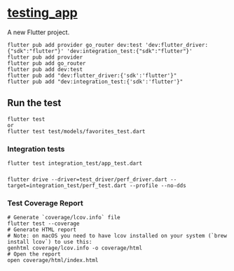 # [testing_app](https://codelabs.developers.google.com/codelabs/flutter-app-testing)

A new Flutter project.

```
flutter pub add provider go_router dev:test 'dev:flutter_driver:{"sdk":"flutter"}' 'dev:integration_test:{"sdk":"flutter"}'
flutter pub add provider
flutter pub add go_router
flutter pub add dev:test
flutter pub add "dev:flutter_driver:{'sdk':'flutter'}"
flutter pub add "dev:integration_test:{'sdk':'flutter'}"
```

## Run the test

```
flutter test
or
flutter test test/models/favorites_test.dart
```

### Integration tests

```
flutter test integration_test/app_test.dart
```

###

```
flutter drive --driver=test_driver/perf_driver.dart --target=integration_test/perf_test.dart --profile --no-dds
```

### Test Coverage Report

```
# Generate `coverage/lcov.info` file
flutter test --coverage
# Generate HTML report
# Note: on macOS you need to have lcov installed on your system (`brew install lcov`) to use this:
genhtml coverage/lcov.info -o coverage/html
# Open the report
open coverage/html/index.html
```

